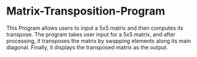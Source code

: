 # Matrix-Transposition-Program
This Program allows users to input a 5x5 matrix and then computes its transpose. The program takes user input for a 5x5 matrix, and after processing, it transposes the matrix by swapping elements along its main diagonal. Finally, it displays the transposed matrix as the output.
